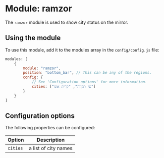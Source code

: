 # Module: ramzor
The `ramzor` module is used to show city status on the mirror.
## Using the module

To use this module, add it to the modules array in the `config/config.js` file:
````javascript
modules: [
	{
		module: "ramzor",
		position: "bottom_bar",	// This can be any of the regions.
		config: {
			// See 'Configuration options' for more information.
			cities: ["גני תקווה", "קרית אונו"]
		}
	}
]
````

## Configuration options

The following properties can be configured:

| Option   | Description
| -------- | -----------
| `cities` | a list of city names
